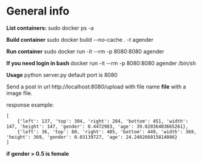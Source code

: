 
# General info
**List containers:**
sudo docker ps -a

**Build container**
sudo docker build --no-cache . -t agender

**Run container**
sudo docker run -it --rm -p 8080:8080 agender

**If you need login in bash**
docker run -it --rm -p 8080:8080 agender /bin/sh

**Usage**
python server.py default port is 8080

Send a post in url http://localhost:8080/upload with file name **file** with a image file.

response example:
```
[ 
	{'left': 137, 'top': 304, 'right': 284, 'bottom': 451, 'width': 147, 'height': 147, 'gender': 0.4472983, 'age': 39.02036403665261},
	{'left': 36, 'top': 80, 'right': 405, 'bottom': 449, 'width': 369, 'height': 369, 'gender': 0.03139727, 'age': 24.240266015814086}
]
```

**if gender > 0.5 is female**
